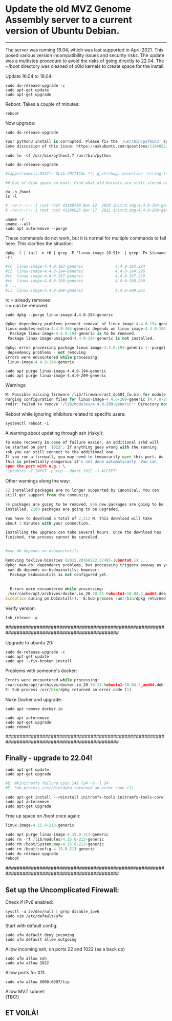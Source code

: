# Update the old MVZ Genome Assembly server to a current version of  Ubuntu Debian.
***********************************************************************************

The server was running 16.04, which was last supported in April 2021.
This posed various version incompatibility issues and security risks.
The update was a multistep procedure to avoid the risks of going directly to 22.04. The ~/boot directory was cleaned of o0ld kernels to create space for the install.

Update 16.04 to 18.04:
```
sudo do-release-upgrade -c
sudo apt-get update
sudo apt-get upgrade
```
Reboot. Takes a couple of minutes:
```
reboot
```
Now upgrade:
```
sudo do-release-upgrade
```
```python
Your python3 install is corrupted. Please fix the '/usr/bin/python3' symplink
Some discussion of this issue: https://askubuntu.com/questions/1104052/your-python3-install-is-corrupted
```
```
sudo ln -sf /usr/bin/python2.7 /usr/bin/python

sudo do-release-upgrade
```
```python
#(appstreamcli:5527): GLib-CRITICAL **: g_strchug: assertion 'string != NULL' failed

## Out of disk space on boot. Find what old kernels are still stored and can be removed:
```
```
du -h /boot
ls -l
```
```python
# -rw-r--r-- 1 root root 43180709 Nov 12  2020 initrd.img-4.4.0-194-generic
# -rw-r--r-- 1 root root 43180625 Apr 17  2021 initrd.img-4.4.0-209-generic
```
```
uname -r
uname --all
sudo apt autoremove --purge
```
These commands do not work, but it is normal for multiple commands to fail here. This clarifies the situation:
```
dpkg -l | tail -n +6 | grep -E 'linux-image-[0-9]+' | grep -Fv $(uname -r)
```
```python
#rc  linux-image-4.4.0-193-generic              4.4.0-193.224                                   amd64        Signed kernel image generic
#ii  linux-image-4.4.0-194-generic              4.4.0-194.226                                   amd64        Signed kernel image generic
#rc  linux-image-4.4.0-197-generic              4.4.0-197.229                                   amd64        Signed kernel image generic
#rc  linux-image-4.4.0-198-generic              4.4.0-198.230                                   amd64        Signed kernel image generic
# ...
#ii  linux-image-4.4.0-209-generic              4.4.0-209.241                                   amd64        Signed kernel image generic
```
rc = already removed \
ii = can be removed
```
sudo dpkg --purge linux-image-4.4.0-194-generic
```
```python
dpkg: dependency problems prevent removal of linux-image-4.4.0-194-generic:
linux-modules-extra-4.4.0-194-generic depends on linux-image-4.4.0-194-generic | linux-image-unsigned-4.4.0-194-generic; however:
  Package linux-image-4.4.0-194-generic is to be removed.
 Package linux-image-unsigned-4.4.0-194-generic is not installed.

dpkg: error processing package linux-image-4.4.0-194-generic (--purge):
 dependency problems - not removing
Errors were encountered while processing:
 linux-image-4.4.0-194-generic
```
```
sudo apt purge linux-image-4.4.0-194-generic
sudo apt purge linux-image-4.4.0-209-generic
```
Warnings:
```python
W: Possible missing firmware /lib/firmware/ast_dp501_fw.bin for module ast
Purging configuration files for linux-image-4.4.0-209-generic (4.4.0-209.241) ...
rmdir: failed to remove '/lib/modules/4.4.0-209-generic': Directory not empty
```

Reboot while ignoring inhibitors related to specific users:
```
systemctl reboot -i
```
A warning about updating through ssh (risky!):

```python
To make recovery in case of failure easier, an additional sshd will 
be started on port '1022'. If anything goes wrong with the running 
ssh you can still connect to the additional one. 
If you run a firewall, you may need to temporarily open this port. As 
this is potentially dangerous it's not done automatically. You can 
open the port with e.g.: \
'iptables -I INPUT -p tcp --dport 1022 -j ACCEPT' 
```

Other warnings along the way:
```python
52 installed packages are no longer supported by Canonical. You can 
still get support from the community. 

96 packages are going to be removed. 646 new packages are going to be 
installed. 2160 packages are going to be upgraded. 

You have to download a total of 2,512 M. This download will take 
about 3 minutes with your connection. 

Installing the upgrade can take several hours. Once the download has 
finished, the process cannot be canceled.


#man-db depends on dsbmaninutils

Removing texlive-binaries (2015.20160222.37495-1ubuntu0.1) ...
dpkg: man-db: dependency problems, but processing triggers anyway as you requested:
 man-db depends on bsdmainutils; however:
  Package bsdmainutils is not configured yet.
  
  
  Errors were encountered while processing:
 /var/cache/apt/archives/docker.io_20.10.21-0ubuntu1~18.04.3_amd64.deb
Exception during pm.DoInstall():  E:Sub-process /usr/bin/dpkg returned an error code (1)
```

Verify version:
```
lsb_release -a
```
################################################################################################

Upgrade to ubuntu 20:
```
sudo do-release-upgrade -c
sudo apt-get update
sudo apt --fix-broken install
```
Problems with someone's docker:
```python
Errors were encountered while processing:
/var/cache/apt/archives/docker.io_20.10.21-0ubuntu1~18.04.3_amd64.deb
E: Sub-process /usr/bin/dpkg returned an error code (1)
```

Nuke Docker and upgrade:
```
sudo apt remove docker.io

sudo apt autoremove
sudo apt-get upgrade
sudo reboot
```
################################################################################################

## Finally - upgrade to 22.04!
```
sudo apt-get update
sudo apt-get upgrade
```
```python
#E: mkinitramfs failure cpio 141 lz4 -9 -l 24
#E: Sub-process /usr/bin/dpkg returned an error code (1)
```
```
sudo apt-get install --reinstall initramfs-tools initramfs-tools-core
sudo apt autoremove
sudo apt-get upgrade
```
Free up space on /boot once again:

```python
linux-image-4.15.0-213-generic

sudo apt purge linux-image-4.15.0-213-generic
sudo rm -rf /lib/modules/4.15.0-213-generic
sudo rm /boot/System.map-4.15.0-213-generic
sudo rm /boot/config-4.15.0-213-generic
sudo do-release-upgrade
reboot
```

################################################################################################

## Set up the Uncomplicated Firewall:

Check if IPv6 enabled:
```
sysctl -a 2>/dev/null | grep disable_ipv6
sudo vim /etc/default/ufw
```
Start with default config:
```
sudo ufw default deny incoming
sudo ufw default allow outgoing
```
Allow incoming ssh, on ports 22 and 1022 (as a back up)
```
sudo ufw allow ssh
sudo ufw allow 1022
```
Allow ports for X11:
```
sudo ufw allow 6000:6007/tcp
```
Allow MVZ subnet: \
(TBC!)

## **ET VOILÁ!**

